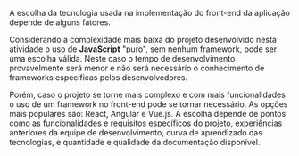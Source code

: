 A escolha da tecnologia usada na implementação do front-end da aplicação 
depende de alguns fatores. 

Considerando a complexidade mais baixa do projeto desenvolvido nesta atividade
o uso de **JavaScript** "puro", sem nenhum framework, pode ser uma escolha válida. Neste caso
o tempo de desenvolvimento provavelmente será menor e não será necessário o conhecimento de frameworks específicas pelos
desenvolvedores.

Porém, caso o projeto se torne mais complexo e com mais funcionalidades o uso de um framework no front-end pode se tornar necessário. 
As opções mais populares são: React, Angular e Vue.js. A escolha depende de pontos como as funcionalidades e requisitos específicos do projeto, experiências anteriores da 
equipe de desenvolvimento, curva de aprendizado das tecnologias, e quantidade e qualidade da documentação disponível.
